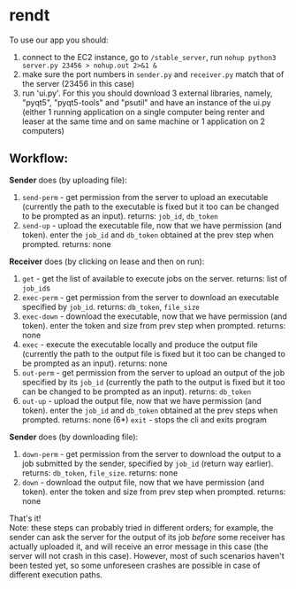 # rendt

To use our app you should:
1. connect to the EC2 instance, go to `/stable_server`, run `nohup python3 server.py 23456 > nohup.out 2>&1 &`
2. make sure the port numbers in `sender.py` and `receiver.py` match that of the server (23456 in this case)
3. run 'ui.py'. For this you should download 3 external libraries, namely, "pyqt5", "pyqt5-tools" and "psutil" and have an instance of the ui.py (either 1 running application on a single computer being renter and leaser at the same time and on same machine or 1 application on 2 computers)

## Workflow:
**Sender** does (by uploading file): 
1. `send-perm` - get permission from the server to upload an executable (currently the path to the executable is fixed but it too can be changed to be prompted as an input). returns: `job_id`, `db_token`
2.  `send-up` - upload the executable file, now that we have permission (and token). enter the `job_id` and `db_token` obtained at the prev step when prompted. returns: none

**Receiver** does (by clicking on lease and then on run):
1. `get` - get the list of available to execute jobs on the server. returns: list of `job_id`s
2. `exec-perm` - get permission from the server to download an executable specified by `job_id`. returns: `db_token`, `file_size`
3. `exec-down` - download the executable, now that we have permission (and token). enter the token and size from prev step when prompted. returns: none
4. `exec` - execute the executable locally and produce the output file (currently the path to the output file is fixed but it too can be changed to be prompted as an input). returns: none
5. `out-perm` - get permission from the server to upload an output of the job specified by its `job_id` (currently the path to the output is fixed but it too can be changed to be prompted as an input). returns: `db_token`
6. `out-up` - upload the output file, now that we have permission (and token). enter the `job_id` and `db_token` obtained at the prev steps when prompted. returns: none
(6*) `exit` - stops the cli and exits program

**Sender** does (by downloading file): 
1. `down-perm` - get permission from the server to download the output to a job submitted by the sender, specified by `job_id` (return way earlier). returns: `db_token`, `file_size`. returns: none
2. `down` - download the output file, now that we have permission (and token). enter the token and size from prev step when prompted. returns: none

That's it!  
Note: these steps can probably tried in different orders; for example, the sender can ask the server for the output of its job *before* some receiver has actually uploaded it, and will receive an error message in this case (the server will not crash in this case). However, most of such scenarios haven't been tested yet, so some unforeseen crashes are possible in case of different execution paths.


